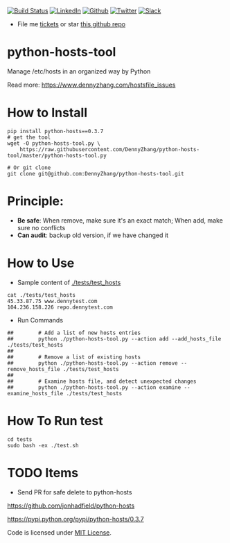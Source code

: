 [![Build Status](https://travis-ci.org/DennyZhang/python-hosts-tool.svg?branch=master)](https://travis-ci.org/DennyZhang/python-hosts-tool) [![LinkedIn](https://www.dennyzhang.com/wp-content/uploads/sns/linkedin.png)](https://www.linkedin.com/in/dennyzhang001) [![Github](https://www.dennyzhang.com/wp-content/uploads/sns/github.png)](https://github.com/DennyZhang) [![Twitter](https://www.dennyzhang.com/wp-content/uploads/sns/twitter.png)](https://twitter.com/dennyzhang001) [![Slack](https://www.dennyzhang.com/wp-content/uploads/sns/slack.png)](https://www.dennyzhang.com/slack)
- File me [tickets](https://github.com/DennyZhang/python-hosts-tool/issues) or star [this github repo](https://github.com/DennyZhang/python-hosts-tool)

# python-hosts-tool
Manage /etc/hosts in an organized way by Python

Read more: https://www.dennyzhang.com/hostsfile_issues

# How to Install

```
pip install python-hosts==0.3.7
# get the tool
wget -O python-hosts-tool.py \
    https://raw.githubusercontent.com/DennyZhang/python-hosts-tool/master/python-hosts-tool.py

# Or git clone
git clone git@github.com:DennyZhang/python-hosts-tool.git
```

# Principle:
- **Be safe**: When remove, make sure it's an exact match; When add, make sure no conflicts
- **Can audit**: backup old version, if we have changed it

# How to Use
- Sample content of [./tests/test_hosts](./tests/test_hosts)
```
cat ./tests/test_hosts
45.33.87.75 www.dennytest.com
104.236.158.226 repo.dennytest.com
```

- Run Commands
```
##        # Add a list of new hosts entries
##        python ./python-hosts-tool.py --action add --add_hosts_file ./tests/test_hosts
##
##        # Remove a list of existing hosts
##        python ./python-hosts-tool.py --action remove --remove_hosts_file ./tests/test_hosts
##
##        # Examine hosts file, and detect unexpected changes
##        python ./python-hosts-tool.py --action examine --examine_hosts_file ./tests/test_hosts
```
# How To Run test
```
cd tests
sudo bash -ex ./test.sh
```
# TODO Items

- Send PR for safe delete to python-hosts

https://github.com/jonhadfield/python-hosts

https://pypi.python.org/pypi/python-hosts/0.3.7

Code is licensed under [MIT License](https://www.dennyzhang.com/wp-content/mit_license.txt).
